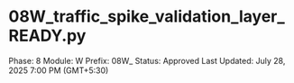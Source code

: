 # 08W_traffic_spike_validation_layer_READY.py

Phase: 8
Module: W
Prefix: 08W_
Status: Approved
Last Updated: July 28, 2025 7:00 PM (GMT+5:30)
